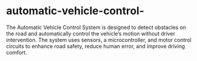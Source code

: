 # automatic-vehicle-control-
The Automatic Vehicle Control System is designed to detect obstacles on the road and automatically control the vehicle’s motion without driver intervention. The system uses sensors, a microcontroller, and motor control circuits to enhance road safety, reduce human error, and improve driving comfort.  
